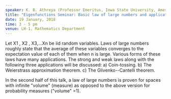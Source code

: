 ```yaml
---
speaker: K. B. Athreya (Professor Emeritus, Iowa State University, Ames, USA)
title: "Eigenfunctions Seminar: Basic law of large numbers and applications; Estimation of integrals with respect to infinite measures via RSMC"
date: 19 January, 2018
time: 3 - 5 pm
venue: LH-1, Mathematics Department
---
```


Let X1 , X2 , X3,...Xn be iid random variables. Laws of large numbers roughly state that the average of these variables converges to the expectation value of each of them when n is large. Various forms of these laws have many applications. The strong and weak laws along with the following three applications will be discussed:
a) Coin-tossing. 
b) The Weierstrass approximation theorem.
c) The Glivenko--Cantelli theorem. 

In the second half of this talk, a law of large numbers is proven for spaces with infinite "volume" (measure) as opposed to the above version for probability measures ("volume" =1).
